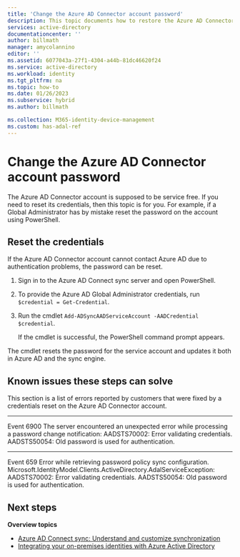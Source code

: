 ```yaml
---
title: 'Change the Azure AD Connector account password'
description: This topic documents how to restore the Azure AD Connector account.
services: active-directory
documentationcenter: ''
author: billmath
manager: amycolannino
editor: ''
ms.assetid: 6077043a-27f1-4304-a44b-81dc46620f24
ms.service: active-directory
ms.workload: identity
ms.tgt_pltfrm: na
ms.topic: how-to
ms.date: 01/26/2023
ms.subservice: hybrid
ms.author: billmath

ms.collection: M365-identity-device-management
ms.custom: has-adal-ref
---
```

# Change the Azure AD Connector account password
The Azure AD Connector account is supposed to be service free. If you need to reset its credentials, then this topic is for you. For example, if a Global Administrator has by mistake reset the password on the account using PowerShell.

## Reset the credentials
If the Azure AD Connector account cannot contact Azure AD due to authentication problems, the password can be reset.

1. Sign in to the Azure AD Connect sync server and open PowerShell.
2. To provide the Azure AD Global Administrator credentials, run `$credential = Get-Credential`.
3. Run the cmdlet `Add-ADSyncAADServiceAccount -AADCredential $credential`.

   If the cmdlet is successful, the PowerShell command prompt appears. 
   
The cmdlet resets the password for the service account and updates it both in Azure AD and the sync engine.

## Known issues these steps can solve
This section is a list of errors reported by customers that were fixed by a credentials reset on the Azure AD Connector account.

---
Event 6900
The server encountered an unexpected error while processing a password change notification:
AADSTS70002: Error validating credentials. AADSTS50054: Old password is used for authentication.

---
Event 659
Error while retrieving password policy sync configuration. Microsoft.IdentityModel.Clients.ActiveDirectory.AdalServiceException:
AADSTS70002: Error validating credentials. AADSTS50054: Old password is used for authentication.

## Next steps
**Overview topics**

* [Azure AD Connect sync: Understand and customize synchronization](how-to-connect-sync-whatis.md)
* [Integrating your on-premises identities with Azure Active Directory](../whatis-hybrid-identity.md)
